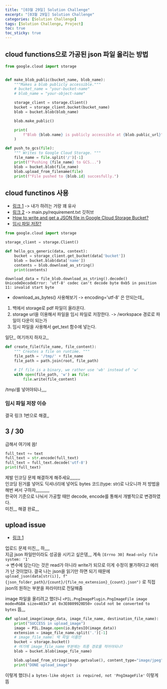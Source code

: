 ```yaml
---
title: "[03월 29일] Solution Challenge"
excerpt: "[03월 29일] Solution Challenge"
categories: [Solution Challenge]
tags: [Solution Challenge, Project]
toc: true
toc_sticky: true
---
```


## cloud functions으로 가공된 json 파일 올리는 방법

```py
from google.cloud import storage


def make_blob_public(bucket_name, blob_name):
    """Makes a blob publicly accessible."""
    # bucket_name = "your-bucket-name"
    # blob_name = "your-object-name"

    storage_client = storage.Client()
    bucket = storage_client.bucket(bucket_name)
    blob = bucket.blob(blob_name)

    blob.make_public()

    print(
        f"Blob {blob.name} is publicly accessible at {blob.public_url}"
    )
```

```py
def push_to_gcs(file):
    """ Writes to Google Cloud Storage. """
    file_name = file.split('/')[-1]
    print(f"Pushing {file_name} to GCS...")
    blob = bucket.blob(file_name)
    blob.upload_from_filename(file)
    print(f"File pushed to {blob.id} succesfully.")
```

## cloud functinos 사용

- [링크 1](https://lukasschwab.me/blog/gen/cloud-function-pdf-processing.html#fnref2) -> 내가 하려는 거랑 꽤 유사
- [링크 2](https://github.com/GoogleCloudPlatform/document-ai-samples/blob/main/fraud-detection-python/cloud-functions/process-invoices/main.py) -> main.py/requirement.txt 깃허브
- [How to write and get a JSON file in Google Cloud Storage Bucket?](https://medium.com/analytics-vidhya/how-to-write-and-get-a-json-file-in-google-cloud-storage-when-deploying-flask-api-in-google-app-9121fa936d85)
- [임시 파일 저장?](https://medium.com/@hpoleselo/writing-files-within-a-cloud-function-tmp-to-the-rescue-a47a6b482758)

```py
from google.cloud import storage

storage_client = storage.Client()

def hello_gcs_generic(data, context):
    bucket = storage_client.get_bucket(data['bucket'])
    blob = bucket.blob(data['name'])
    contents = blob.download_as_string()
    print(contents)
```

```
download_data = file_blob.download_as_string().decode() UnicodeDecodeError: 'utf-8' codec can't decode byte 0xb5 in position 11: invalid start byte
```

- download_as_bytes() 사용해보기 -> encoding='utf-8' 은 안되는데,, <br>

1. 백에서 storage로 pdf 파일이 올라온다.
2. storage url을 이용해서 파일을 임시 파일로 저장한다. -> /workspace 경로로 파일이 다운이 되는가
3. 임시 파일을 사용해서 get_text 함수에 넣는다. <br>

일단,, 여기까지 하자고,,

```py
def create_file(file_name, file_content):
    """ Creates a file on runtime. """
    file_path = '/tmp/' + file_name
    file_path = path.join(root, file_path)

    # If file is a binary, we rather use 'wb' instead of 'w'
    with open(file_path, 'w') as file:
        file.write(file_content)
```

/tmp/를 넣어야되나,,,,

### 임시 파일 저장 이슈

결국 링크 1번으로 해결,,

## 3 / 30

급해서 여기에 씀! <br>

```py
full_text += text
full_text = str.encode(full_text)
full_text = full_text.decode('utf-8')
print(full_text)
```

제발 인코딩 문제 해결하게 해주세요,,,,,,,, <br>
인코딩 된거를 넣어도 딕셔너리에 넣어도 bytes 코드(type: str)로 나오니까 저 방법을 해번 써서 구하자,,,,,,,,,,,<br>
한국어 기준으로 나눠서 가공할 때만 decode, encode를 통해서 개별적으로 변경하였다. <br>
미친,,, 해결 완료,,,

## upload issue

- [링크 1](https://stackoverflow.com/questions/41932529/python-upload-pillow-image-to-firebase-storage-bucket)

업로드 문제 미친,,, 하,,,, <br>
지금 json 파일만이라도 성공을 시키고 싶은뎅,,, 계속 `[Errno 30] Read-only file system: '1'` <br>
-> 변수에 담는다는 것은 read가 아니라 write가 되므로 이게 수정이 불가하다고 에러가 난 것이었다. 결국 나는 json을 읽기만 하면 되기 때문에 `upload_json(data[str(i)], f"{json_folder_path}/{count}/{file_no_extension}_{count}.json")` 로 직접 json의 원하는 부분을 파라미터로 전달해줌

image 파일을 올리려고 했더니 `<PIL.PngImagePlugin.PngImageFile image mode=RGBA size=403x7 at 0x3E0809920D50> could not be converted to bytes` 뜸,,,<br>

```py
def upload_image(image_data, image_file_name, destination_file_name):
    print("SUCCESS in upload_image")
    image = PIL.Image.open(io.BytesIO(image_data))
    extension = image_file_name.split('.')[-1]
    # image_file_name: 딱 파일 이름만
    bucket = storage.bucket()
    # 여기에 image_file_name 부분에는 최종 경로를 적어야되나?
    blob = bucket.blob(image_file_name)

    blob.upload_from_string(image.getvalue(), content_type="image/jpeg")
    print("DONE upload_image")
```

이렇게 했더니 `a bytes-like object is required, not 'PngImageFile'` 이렇게 뜸
